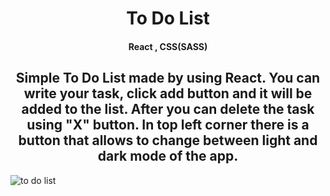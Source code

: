 
<h1 align="center">To Do List</h1>

<h4 align="center">React , CSS(SASS)</h4>

<h2 align="center">Simple To Do List made by using React. You can write your task, click add button and it will be added to the list. After you can delete the task using "X" button. In top left corner there is a button that allows to change between light and dark mode of the app.</h2>

<img align="center" src="https://user-images.githubusercontent.com/75121895/123847755-dc140080-d90e-11eb-9658-81fbea022a02.png" alt="to do list">
